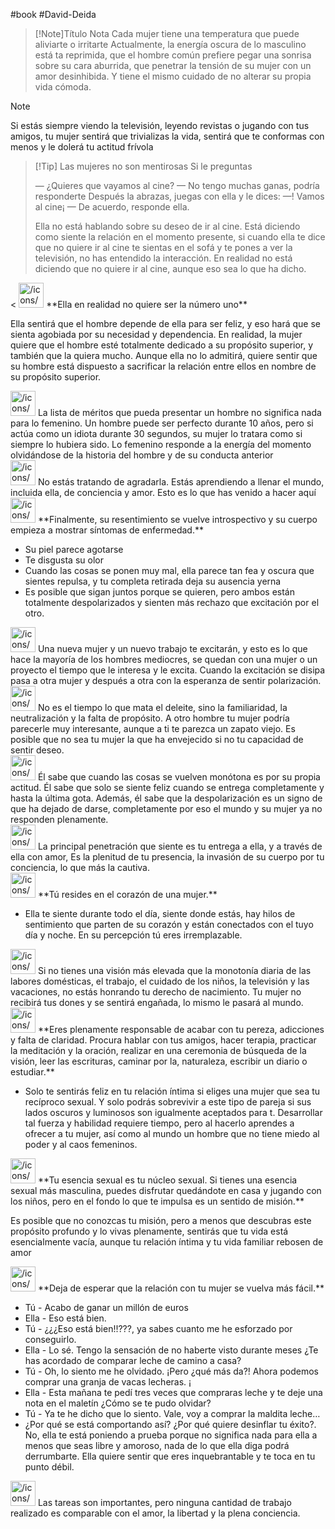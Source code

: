 #book #David-Deida

> [!Note]Título Nota
> Cada mujer tiene una temperatura que puede aliviarte o irritarte Actualmente, la energía oscura de lo masculino está ta reprimida, que el hombre común prefiere pegar una sonrisa sobre su cara aburrida, que penetrar la tensión de su mujer con un amor desinhibida. Y tiene el mismo cuidado de no alterar su propia vida cómoda.

> [!Note]
> Si estás siempre viendo la televisión, leyendo revistas o jugando con tus amigos, tu mujer sentirá que trivializas la vida, sentirá que te conformas con menos y le dolerá tu actitud frívola

> [!Tip] Las mujeres no son mentirosas
> Si le preguntas
> 
> — ¿Quieres que vayamos al cine?
> — No tengo muchas ganas, podría responderte
> Después la abrazas, juegas con ella y le dices:
> —! Vamos al cine¡
> — De acuerdo, responde ella.
> 
> Ella no está hablando sobre su deseo de ir al cine. Está diciendo como siente la relación en el momento presente, si cuando ella te dice que no quiere ir al cine te sientas en el sofá y te pones a ver la televisión, no has entendido la interacción. En realidad no está diciendo que no quiere ir al cine, aunque eso sea lo que ha dicho.


<aside> <
 <img src="/icons/book_brown.svg" alt="/icons/book_brown.svg" width="40px" /> **Ella en realidad no quiere ser la número uno**

Ella sentirá que el hombre depende de ella para ser feliz, y eso hará que se sienta agobiada por su necesidad y dependencia. En realidad, la mujer quiere que el hombre esté totalmente dedicado a su propósito superior, y también que la quiera mucho. Aunque ella no lo admitirá, quiere sentir que su hombre está dispuesto a sacrificar la relación entre ellos en nombre de su propósito superior.

</aside>

<aside> <img src="/icons/book_brown.svg" alt="/icons/book_brown.svg" width="40px" /> La lista de méritos que pueda presentar un hombre no significa nada para lo femenino. Un hombre puede ser perfecto durante 10 años, pero si actúa como un idiota durante 30 segundos, su mujer lo tratara como si siempre lo hubiera sido. Lo femenino responde a la energía del momento olvidándose de la historia del hombre y de su conducta anterior

</aside>

<aside> <img src="/icons/book_brown.svg" alt="/icons/book_brown.svg" width="40px" /> No estás tratando de agradarla. Estás aprendiendo a llenar el mundo, incluida ella, de conciencia y amor. Esto es lo que has venido a hacer aquí

</aside>

<aside> <img src="/icons/book_brown.svg" alt="/icons/book_brown.svg" width="40px" /> **Finalmente, su resentimiento se vuelve introspectivo y su cuerpo empieza a mostrar síntomas de enfermedad.**

- Su piel parece agotarse
- Te disgusta su olor
- Cuando las cosas se ponen muy mal, ella parece tan fea y oscura que sientes repulsa, y tu completa retirada deja su ausencia yerna
- Es posible que sigan juntos porque se quieren, pero ambos están totalmente despolarizados y sienten más rechazo que excitación por el otro. </aside>

<aside> <img src="/icons/book_brown.svg" alt="/icons/book_brown.svg" width="40px" /> Una nueva mujer y un nuevo trabajo te excitarán, y esto es lo que hace la mayoría de los hombres mediocres, se quedan con una mujer o un proyecto el tiempo que le interesa y le excita. Cuando la excitación se disipa pasa a otra mujer y después a otra con la esperanza de sentir polarización.

</aside>

<aside> <img src="/icons/book_brown.svg" alt="/icons/book_brown.svg" width="40px" /> No es el tiempo lo que mata el deleite, sino la familiaridad, la neutralización y la falta de propósito. A otro hombre tu mujer podría parecerle muy interesante, aunque a ti te parezca un zapato viejo. Es posible que no sea tu mujer la que ha envejecido si no tu capacidad de sentir deseo.

</aside>

<aside> <img src="/icons/book_brown.svg" alt="/icons/book_brown.svg" width="40px" /> Él sabe que cuando las cosas se vuelven monótona es por su propia actitud. Él sabe que solo se siente feliz cuando se entrega completamente y hasta la última gota. Además, él sabe que la despolarización es un signo de que ha dejado de darse, completamente por eso el mundo y su mujer ya no responden plenamente.

</aside>

<aside> <img src="/icons/book_brown.svg" alt="/icons/book_brown.svg" width="40px" /> La principal penetración que siente es tu entrega a ella, y a través de ella con amor, Es la plenitud de tu presencia, la invasión de su cuerpo por tu conciencia, lo que más la cautiva.

</aside>

<aside> <img src="/icons/book_brown.svg" alt="/icons/book_brown.svg" width="40px" /> **Tú resides en el corazón de una mujer.**

- Ella te siente durante todo el día, siente donde estás, hay hilos de sentimiento que parten de su corazón y están conectados con el tuyo día y noche. En su percepción tú eres irremplazable. </aside>

<aside> <img src="/icons/book_brown.svg" alt="/icons/book_brown.svg" width="40px" /> Si no tienes una visión más elevada que la monotonía diaria de las labores domésticas, el trabajo, el cuidado de los niños, la televisión y las vacaciones, no estás honrando tu derecho de nacimiento. Tu mujer no recibirá tus dones y se sentirá engañada, lo mismo le pasará al mundo.

</aside>

<aside> <img src="/icons/book_brown.svg" alt="/icons/book_brown.svg" width="40px" /> **Eres plenamente responsable de acabar con tu pereza, adicciones y falta de claridad. Procura hablar con tus amigos, hacer terapia, practicar la meditación y la oración, realizar en una ceremonia de búsqueda de la visión, leer las escrituras, caminar por la, naturaleza, escribir un diario o estudiar.**

- Solo te sentirás feliz en tu relación íntima si eliges una mujer que sea tu recíproco sexual. Y solo podrás sobrevivir a este tipo de pareja si sus lados oscuros y luminosos son igualmente aceptados para t. Desarrollar tal fuerza y habilidad requiere tiempo, pero al hacerlo aprendes a ofrecer a tu mujer, así como al mundo un hombre que no tiene miedo al poder y al caos femeninos. </aside>

<aside> <img src="/icons/book_brown.svg" alt="/icons/book_brown.svg" width="40px" /> **Tu esencia sexual es tu núcleo sexual. Si tienes una esencia sexual más masculina, puedes disfrutar quedándote en casa y jugando con los niños, pero en el fondo lo que te impulsa es un sentido de misión.**

Es posible que no conozcas tu misión, pero a menos que descubras este propósito profundo y lo vivas plenamente, sentirás que tu vida está esencialmente vacía, aunque tu relación íntima y tu vida familiar rebosen de amor

</aside>

<aside> <img src="/icons/book_brown.svg" alt="/icons/book_brown.svg" width="40px" /> **Deja de esperar que la relación con tu mujer se vuelva más fácil.**

- Tú - Acabo de ganar un millón de euros
- Ella - Eso está bien.
- Tú - ¿¿¿Eso está bien!!???, ya sabes cuanto me he esforzado por conseguirlo.
- Ella - Lo sé. Tengo la sensación de no haberte visto durante meses ¿Te has acordado de comparar leche de camino a casa?
- Tú - Oh, lo siento me he olvidado. ¡Pero ¿qué más da?! Ahora podemos comprar una granja de vacas lecheras. ¡
- Ella - Esta mañana te pedí tres veces que compraras leche y te deje una nota en el maletín ¿Cómo se te pudo olvidar?
- Tú - Ya te he dicho que lo siento. Vale, voy a comprar la maldita leche…
- ¿Por qué se está comportando así? ¿Por qué quiere desinflar tu éxito?. No, ella te está poniendo a prueba porque no significa nada para ella a menos que seas libre y amoroso, nada de lo que ella diga podrá derrumbarte. Ella quiere sentir que eres inquebrantable y te toca en tu punto débil. </aside>

<aside> <img src="/icons/book_brown.svg" alt="/icons/book_brown.svg" width="40px" /> Las tareas son importantes, pero ninguna cantidad de trabajo realizado es comparable con el amor, la libertad y la plena conciencia.

</aside>